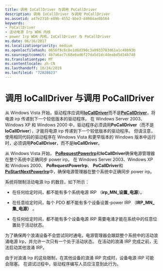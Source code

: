```yaml
---
title: 调用 IoCallDriver 与调用 PoCallDriver
description: 调用 IoCallDriver 与调用 PoCallDriver
ms.assetid: a47e2310-e89b-4552-bbe3-d4984ae8b564
keywords:
- PoCallDriver
- 活动电源 Irp WDK 内核
- power Irp WDK 内核，IoCallDriver 与 PoCallDriver
ms.date: 06/16/2017
ms.localizationpriority: medium
ms.openlocfilehash: 0656f9c6c8e1d6d390c3a0933783d61a1c49b93b
ms.sourcegitcommit: 4b7a6ac7c68e6ad6f27da5d1dc4deabd5d34b748
ms.translationtype: MT
ms.contentlocale: zh-CN
ms.lasthandoff: 10/24/2019
ms.locfileid: "72828623"
---
```

# <a name="calling-iocalldriver-versus-calling-pocalldriver"></a>调用 IoCallDriver 与调用 PoCallDriver





从 Windows Vista 开始，驱动程序应调用[**IoCallDriver**](https://docs.microsoft.com/windows-hardware/drivers/ddi/wdm/nf-wdm-iocalldriver)而不是[**PoCallDriver**](https://docs.microsoft.com/windows-hardware/drivers/ddi/ntifs/nf-ntifs-pocalldriver)，将电源 irp 传递到下一个较低版本的驱动程序。 在 Windows Server 2003、Windows XP 和 Windows 2000 中，驱动程序必须调用**PoCallDriver**（而不是**IoCallDriver**），才能将电源 irp 传递到下一个较低版本的驱动程序。 但请注意，使用相同代码的驱动程序在 Windows Vista 和更早版本的 Windows 版本中运行时，必须调用**PoCallDriver**，而不是**IoCallDriver**。

从 Windows Vista 开始， [**PoRequestPowerIrp**](https://docs.microsoft.com/windows-hardware/drivers/ddi/wdm/nf-wdm-porequestpowerirp)和**IoCallDriver**确保电源管理器在整个系统中正确同步 power irp。 在 Windows Server 2003、Windows XP 和 Windows 2000、 **PoRequestPowerIrp**、 **PoCallDriver**和[**PoStartNextPowerIrp**](https://docs.microsoft.com/windows-hardware/drivers/ddi/ntifs/nf-ntifs-postartnextpowerirp)中，确保电源管理器在整个系统中正确同步 power irp。

系统将限制活动电源 Irp 的数目，如下所示：

-   在任何给定时间，都不能有多个系统电源 IRP （**irp\_MN\_设置\_电源**）。

-   在任意给定时间，每个 PDO 都不能有多个设备设置-power IRP （**IRP\_MN\_集\_电源）** 。

-   在任何给定时间，都不能有多个设备电源 IRP 需要电涌才能在系统中的任意位置处于活动状态。

为了确保两个浪涌设备不会尝试同时通电，电源管理器会跟踪整个系统中的活动浪涌电源 Irp，并允许一次只有一个处于活动状态。 在活动的浪涌 IRP 完成之前，无法启动其他浪涌 IRP。

由于对浪涌 Irp 的这些限制，在其他设备的浪涌 IRP 完成时，设备电源 IRP 可能会阻塞。 在调试过程中，驱动程序编写人员应注意到此行为。

 

 




